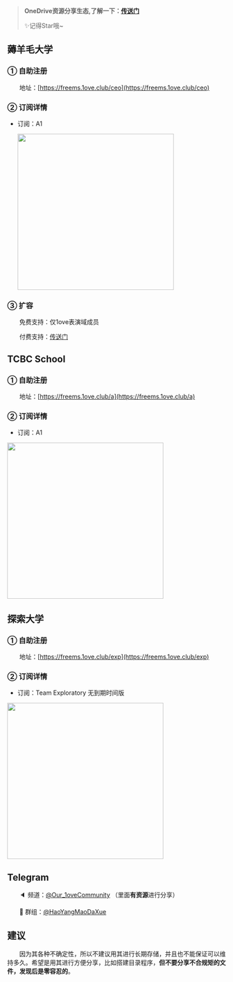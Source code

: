 >  **OneDrive资源分享生态,了解一下：[传送门](https://1ove.club/1oveCommunity.html)**
>
>
>  
>  ✨记得Star哦~

## 薅羊毛大学

### ① 自助注册

&emsp;&emsp;地址：[https://freems.1ove.club/ceo](https://freems.1ove.club/ceo)

### ② 订阅详情

* 订阅：A1

  <img src="https://cdn.jsdelivr.net/gh/qiantigers/p000i000c/PicGo/1588486277071a675b9243c1ddebb.jpg" width=360 />



### ③ 扩容

&emsp;&emsp;免费支持：仅1ove表演域成员

&emsp;&emsp;付费支持：[传送门](https://shop.qian.blue/buy/7)

## TCBC School

### ① 自助注册

&emsp;&emsp;地址：[https://freems.1ove.club/a](https://freems.1ove.club/a)

### ② 订阅详情

* 订阅：A1

<img src="https://p.pstatp.com/origin/pgc-image/c573b471a7d042459fca46ee29d5b3f4" width=360 />



## 探索大学

### ① 自助注册

&emsp;&emsp;地址：[https://freems.1ove.club/exp](https://freems.1ove.club/exp)

### ② 订阅详情

* 订阅：Team Exploratory 无到期时间版

<img src="https://p.pstatp.com/origin/pgc-image/a69ec05fc1db4711a3cf78f44301413c" width=360 />

## Telegram

&emsp;&emsp;🔈 频道：[@Our_1oveCommunity](https://t.me/Our_1oveCommunity) （里面**有资源**进行分享）

&emsp;&emsp;💬 群组：[@HaoYangMaoDaXue](https://t.me/HaoYangMaoDaXue)

## 建议

&emsp;&emsp;因为其各种不确定性，所以不建议用其进行长期存储，并且也不能保证可以维持多久。希望是用其进行方便分享，比如搭建目录程序，**但不要分享不合规矩的文件，发现后是零容忍的**。
